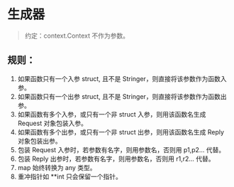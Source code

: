 # 生成器

> 约定：context.Context 不作为参数。 

## 规则：
1. 如果函数只有一个入参 struct, 且不是 Stringer，则直接将该参数作为函数入参。
2. 如果函数只有一个出参 struct, 且不是 Stringer，则直接将该参数作为函数出参。
3. 如果函数有多个入参，或只有一个非 struct 入参，则用该函数名生成 Request 对象包装入参。
4. 如果函数有多个出参，或只有一个非 struct 出参，则用该函数名生成 Reply 对象包装出参。
5. 包装 Request 入参时，若参数有名字，则用参数名，否则用 p1,p2... 代替。
6. 包装 Reply 出参时，若参数有名字，则用参数名，否则用 r1,r2... 代替。
7. map 始终转换为 any 类型。
8. 重冲指针如 **int 只会保留一个指针。
